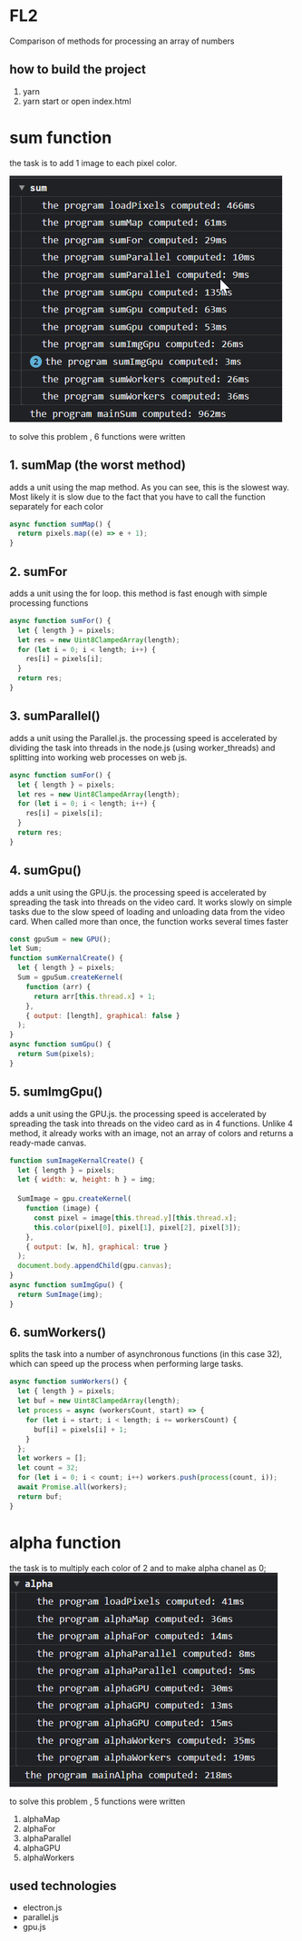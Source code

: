 # FL2

Сomparison of methods for processing an array of numbers

## how to build the project

1. yarn
2. yarn start
   or
   open index.html

# sum function

the task is to add 1 image to each pixel color.

![sum](github/sum.png)

to solve this problem , 6 functions were written

## 1. sumMap (the worst method)

adds a unit using the map method. As you can see, this is the slowest way. Most likely it is slow due to the fact that you have to call the function separately for each color

```javascript
async function sumMap() {
  return pixels.map((e) => e + 1);
}
```

## 2. sumFor

adds a unit using the for loop. this method is fast enough with simple processing functions

```javascript
async function sumFor() {
  let { length } = pixels;
  let res = new Uint8ClampedArray(length);
  for (let i = 0; i < length; i++) {
    res[i] = pixels[i];
  }
  return res;
}
```

## 3. sumParallel()

adds a unit using the Parallel.js. the processing speed is accelerated by dividing the task into threads in the node.js (using worker_threads) and splitting into working web processes on web js.

```javascript
async function sumFor() {
  let { length } = pixels;
  let res = new Uint8ClampedArray(length);
  for (let i = 0; i < length; i++) {
    res[i] = pixels[i];
  }
  return res;
}
```

## 4. sumGpu()

adds a unit using the GPU.js. the processing speed is accelerated by spreading the task into threads on the video card. It works slowly on simple tasks due to the slow speed of loading and unloading data from the video card. When called more than once, the function works several times faster

```javascript
const gpuSum = new GPU();
let Sum;
function sumKernalCreate() {
  let { length } = pixels;
  Sum = gpuSum.createKernel(
    function (arr) {
      return arr[this.thread.x] + 1;
    },
    { output: [length], graphical: false }
  );
}
async function sumGpu() {
  return Sum(pixels);
}
```

## 5. sumImgGpu()

adds a unit using the GPU.js. the processing speed is accelerated by spreading the task into threads on the video card as in 4 functions. Unlike 4 method, it already works with an image, not an array of colors and returns a ready-made canvas.

```javascript
function sumImageKernalCreate() {
  let { length } = pixels;
  let { width: w, height: h } = img;

  SumImage = gpu.createKernel(
    function (image) {
      const pixel = image[this.thread.y][this.thread.x];
      this.color(pixel[0], pixel[1], pixel[2], pixel[3]);
    },
    { output: [w, h], graphical: true }
  );
  document.body.appendChild(gpu.canvas);
}
async function sumImgGpu() {
  return SumImage(img);
}
```
## 6. sumWorkers()

splits the task into a number of asynchronous functions (in this case 32), which can speed up the process when performing large tasks.

```javascript
async function sumWorkers() {
  let { length } = pixels;
  let buf = new Uint8ClampedArray(length);
  let process = async (workersCount, start) => {
    for (let i = start; i < length; i += workersCount) {
      buf[i] = pixels[i] + 1;
    }
  };
  let workers = [];
  let count = 32;
  for (let i = 0; i < count; i++) workers.push(process(count, i));
  await Promise.all(workers);
  return buf;
}
```
# alpha function

the task is to multiply each color of 2 and to make alpha chanel as 0;
![sum](github/alpha.png)

to solve this problem , 5 functions were written
1. alphaMap
2. alphaFor
3. alphaParallel
4. alphaGPU
5. alphaWorkers


## used technologies

- electron.js
- parallel.js
- gpu.js
